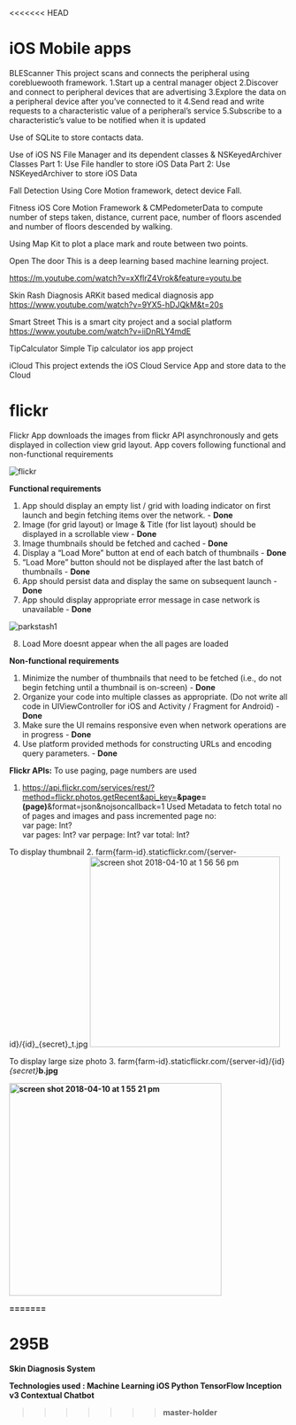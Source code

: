<<<<<<< HEAD
# iOS Mobile apps
BLEScanner
This project scans and connects the peripheral using corebluewooth framework.
1.Start up a central manager object
2.Discover and connect to peripheral devices that are advertising
3.Explore the data on a peripheral device after you’ve connected to it
4.Send read and write requests to a characteristic value of a peripheral’s service
5.Subscribe to a characteristic’s value to be notified when it is updated

Use of SQLite to store contacts data.

Use of iOS NS File Manager and its dependent classes & NSKeyedArchiver Classes
Part 1: Use File handler to store iOS Data
Part 2: Use NSKeyedArchiver to store iOS Data

Fall Detection
Using Core Motion framework, detect device Fall.

Fitness
iOS Core Motion Framework & CMPedometerData to compute number of steps taken, distance, current pace, number of floors ascended and number of floors descended by walking.

Using Map Kit to plot a place mark and route between two points.

Open The door
This is a deep learning based machine learning project.

https://m.youtube.com/watch?v=xXflrZ4Vrok&feature=youtu.be

Skin Rash Diagnosis
ARKit based medical diagnosis app
https://www.youtube.com/watch?v=9YX5-hDJQkM&t=20s

Smart Street
This is a smart city project and a social platform
https://www.youtube.com/watch?v=iiDnRLY4mdE

TipCalculator
Simple Tip calculator ios app project

iCloud
This project extends the iOS Cloud Service App and store data to the Cloud

# flickr
Flickr App downloads the images from flickr API asynchronously and gets displayed in collection view grid layout. App covers following functional and non-functional requirements 

![flickr](https://user-images.githubusercontent.com/18491653/38583434-daee84c8-3cc7-11e8-9859-cb0d12934223.gif)

<b>Functional requirements</b>

1. App should display an empty list / grid with loading indicator on first launch and begin fetching items over the network. - <b>Done</b>
2. Image (for grid layout) or Image & Title (for list layout) should be displayed in a scrollable view - <b>Done</b>
3. Image thumbnails should be fetched and cached - <b>Done</b>
4. Display a “Load More” button at end of each batch of thumbnails - <b>Done</b>
5. “Load More” button should not be displayed after the last batch of thumbnails - <b>Done</b>
6. App should persist data and display the same on subsequent launch - <b>Done</b>
7. App should display appropriate error message in case network is unavailable - <b>Done</b>

![parkstash1](https://user-images.githubusercontent.com/18491653/38582545-f2fc140c-3cc4-11e8-80e8-45a7d4810bfa.gif)

8. Load More doesnt appear when the all pages are loaded

<b>Non-functional requirements</b>

1. Minimize the number of thumbnails that need to be fetched (i.e., do not begin fetching until a thumbnail is on-screen) - <b>Done</b> 
2. Organize your code into multiple classes as appropriate. (Do not write all code in UIViewController for iOS and Activity / Fragment for Android) - <b>Done</b>
3. Make sure the UI remains responsive even when network operations are in progress - <b>Done</b>
4. Use platform provided methods for constructing URLs and encoding query parameters. - <b>Done</b>

<b>Flickr APIs:</b>
To use paging, page numbers are used
1. https://api.flickr.com/services/rest/?method=flickr.photos.getRecent&api_key=<key><b>&page=\(page)</b>&format=json&nojsoncallback=1
  Used Metadata to fetch total no of pages and images and pass incremented page no:  
    var page: Int?  
    var pages: Int?
    var perpage: Int?
    var total: Int?
  
To display thumbnail 
2. farm{farm-id}.staticflickr.com/{server-id}/{id}_{secret}_t.jpg
<img width="344" alt="screen shot 2018-04-10 at 1 56 56 pm" src="https://user-images.githubusercontent.com/18491653/38583164-0e51bc6e-3cc7-11e8-9282-3604acba2658.png">

To display large size photo
3. farm{farm-id}.staticflickr.com/{server-id}/{id}_{secret}_<b>b<b>.jpg

<img width="384" alt="screen shot 2018-04-10 at 1 55 21 pm" src="https://user-images.githubusercontent.com/18491653/38583116-db0ef880-3cc6-11e8-85e8-8669659a8d2b.png">


=======
# 295B
<b> Skin Diagnosis System</b>

Technologies used : 
Machine Learning
iOS
Python
TensorFlow
Inception v3
Contextual Chatbot
>>>>>>> master-holder
